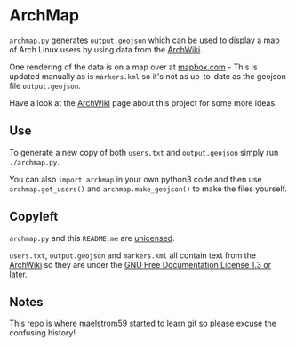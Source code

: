 ArchMap
=======

`archmap.py` generates `output.geojson` which can be used to display a map of Arch Linux users by using data from the [ArchWiki](https://wiki.archlinux.org/index.php/ArchMap/List).

One rendering of the data is on a map over at [mapbox.com](https://a.tiles.mapbox.com/v3/alux.h81a0lik/page.html?secure=1#3/55.13/21.80) - This is updated manually as is `markers.kml` so it's not as up-to-date as the geojson file `output.geojson`.

Have a look at the [ArchWiki](https://wiki.archlinux.org/index.php/ArchMap) page about this project for some more ideas.


Use
----
To generate a new copy of both `users.txt` and `output.geojson` simply run `./archmap.py`.

You can also `import archmap` in your own python3 code and then use `archmap.get_users()` and `archmap.make_geojson()` to make the files yourself.


Copyleft
--------
`archmap.py` and this `README.me` are [unicensed](http://unlicense.org/).

`users.txt`, `output.geojson` and `markers.kml` all contain text from the [ArchWiki](https://wiki.archlinux.org/index.php/ArchMap/List) so they are under the [GNU Free Documentation License 1.3 or later](http://www.gnu.org/copyleft/fdl.html).


Notes
-----
This repo is where [maelstrom59](https://github.com/maelstrom59) started to learn git so please excuse the confusing history!
